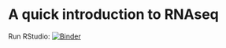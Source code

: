 # A quick introduction to RNAseq

Run RStudio: [![Binder](http://mybinder.org/badge_logo.svg)](http://mybinder.org/v2/gh/ngs-docs/2019-ggg-201a-rnaseq-oneday/class/sep.26.2019?urlpath=rstudio)

